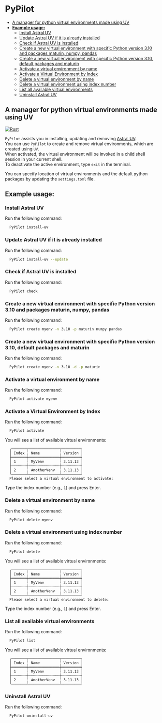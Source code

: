 # PyPilot

<!--toc:start-->

- [A manager for python virtual environments made using UV](#a-manager-for-python-virtual-environments-made-using-uv)
- [**Example usage:**](#example-usage)
  - [Install Astral UV](#install-astral-uv)
  - [Update Astral UV if it is already installed](#update-astral-uv-if-it-is-already-installed)
  - [Check if Astral UV is installed](#check-if-astral-uv-is-installed)
  - [Create a new virtual environment with specific Python version 3.10 and packages maturin, numpy, pandas](#create-a-new-virtual-environment-with-specific-python-version-310-and-packages-maturin-numpy-pandas)
  - [Create a new virtual environment with specific Python version 3.10, default packages and maturin](#create-a-new-virtual-environment-with-specific-python-version-310-default-packages-and-maturin)
  - [Activate a virtual environment by name](#activate-a-virtual-environment-by-name)
  - [Activate a Virtual Environment by Index](#activate-a-virtual-environment-by-index)
  - [Delete a virtual environment by name](#delete-a-virtual-environment-by-name)
  - [Delete a virtual environment using index number](#delete-a-virtual-environment-using-index-number)
  - [List all available virtual environments](#list-all-available-virtual-environments)
  - [Uninstall Astral UV](#uninstall-astral-uv)
  <!--toc:end-->

## A manager for python virtual environments made using UV

[![Rust](https://github.com/FrodeUlr/PyPilot/actions/workflows/rust.yml/badge.svg?branch=master)](https://github.com/FrodeUlr/PyPilot/actions/workflows/rust.yml)

`PyPilot` assists you in installing, updating and removing [Astral UV](https://docs.astral.sh/uv/).  
You can use `PyPilot` to create and remove virtual environments, which are created using `UV`.  
When activated, the virtual environment will be invoked in a child shell session in your current shell.  
To deactivate the active environment, type `exit` in the terminal.

You can specify location of virtual environments and the default python packages by updating the `settings.toml` file.

## **Example usage:**

### Install Astral UV

Run the following command:

```bash
  PyPilot install-uv
```

### Update Astral UV if it is already installed

Run the following command:

```bash
  PyPilot install-uv --update
```

### Check if Astral UV is installed

Run the following command:

```bash
  PyPilot check
```

### Create a new virtual environment with specific Python version 3.10 and packages maturin, numpy, pandas

Run the following command:

```bash
  PyPilot create myenv -v 3.10 -p maturin numpy pandas
```

### Create a new virtual environment with specific Python version 3.10, default packages and maturin

Run the following command:

```bash
  PyPilot create myenv -v 3.10 -d -p maturin
```

### Activate a virtual environment by name

Run the following command:

```bash
  PyPilot activate myenv
```

### Activate a Virtual Environment by Index

Run the following command:

```bash
  PyPilot activate
```

You will see a list of available virtual environments:

```text
  ╭───────┬──────────────┬─────────╮
  │ Index ┆ Name         ┆ Version │
  ╞═══════╪══════════════╪═════════╡
  │ 1     ┆ MyVenv       ┆ 3.11.13 │
  ├╌╌╌╌╌╌╌┼╌╌╌╌╌╌╌╌╌╌╌╌╌╌┼╌╌╌╌╌╌╌╌╌┤
  │ 2     ┆ AnotherVenv  ┆ 3.11.13 │
  ╰───────┴──────────────┴─────────╯
  Please select a virtual environment to activate:
```

Type the index number (e.g., `1`) and press Enter.

### Delete a virtual environment by name

Run the following command:

```bash
  PyPilot delete myenv
```

### Delete a virtual environment using index number

Run the following command:

```bash
  PyPilot delete
```

You will see a list of available virtual environments:

```text
  ╭───────┬──────────────┬─────────╮
  │ Index ┆ Name         ┆ Version │
  ╞═══════╪══════════════╪═════════╡
  │ 1     ┆ MyVenv       ┆ 3.11.13 │
  ├╌╌╌╌╌╌╌┼╌╌╌╌╌╌╌╌╌╌╌╌╌╌┼╌╌╌╌╌╌╌╌╌┤
  │ 2     ┆ AnotherVenv  ┆ 3.11.13 │
  ╰───────┴──────────────┴─────────╯
  Please select a virtual environment to delete:
```

Type the index number (e.g., `1`) and press Enter.

### List all available virtual environments

Run the following command:

```bash
  PyPilot list
```

You will see a list of available virtual environments:

```text
  ╭───────┬──────────────┬─────────╮
  │ Index ┆ Name         ┆ Version │
  ╞═══════╪══════════════╪═════════╡
  │ 1     ┆ MyVenv       ┆ 3.11.13 │
  ├╌╌╌╌╌╌╌┼╌╌╌╌╌╌╌╌╌╌╌╌╌╌┼╌╌╌╌╌╌╌╌╌┤
  │ 2     ┆ AnotherVenv  ┆ 3.11.13 │
  ╰───────┴──────────────┴─────────╯
```

### Uninstall Astral UV

Run the following command:

```bash
  PyPilot uninstall-uv
```
